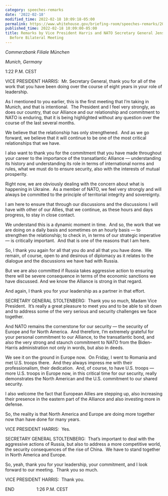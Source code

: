 ```yaml
---
category: speeches-remarks
date: '2022-02-18'
modified_time: 2022-02-18 10:09:18-05:00
permalink: https://www.whitehouse.gov/briefing-room/speeches-remarks/2022/02/18/remarks-by-vice-president-harris-and-nato-secretary-general-jens-stoltenberg-before-bilateral-meeting/
published_time: 2022-02-18 10:09:00-05:00
title: Remarks by Vice President Harris and NATO Secretary General Jens Stoltenberg
  Before Bilateral Meeting
---
```

 
*Commerzbank Filiale München*

*Munich, Germany*

1:22 P.M. CEST  
  
VICE PRESIDENT HARRIS:  Mr. Secretary General, thank you for all of the
work that you have been doing over the course of eight years in your
role of leadership.   
  
As I mentioned to you earlier, this is the first meeting that I’m taking
in Munich, and that is intentional.  The President and I feel very
strongly, as does our country, that our Alliance and our relationship
and commitment to NATO is enduring, that it is being highlighted without
any question over the course of the last several months.  
  
We believe that the relationship has only strengthened.  And as we go
forward, we believe that it will continue to be one of the most critical
relationships that we have.   
  
I also want to thank you for the commitment that you have made
throughout your career to the importance of the transatlantic Alliance —
understanding its history and understanding its role in terms of
international norms and rules, what we must do to ensure security, also
with the interests of mutual prosperity.   
  
Right now, we are obviously dealing with the concern about what is
happening in Ukraine.  As a member of NATO, we feel very strongly and
will always be committed to the principle of territorial integrity and
sovereignty.   
  
I am here to ensure that through our discussions and the discussions I
will have with other of our Allies, that we continue, as these hours and
days progress, to stay in close contact.  
  
We understand this is a dynamic moment in time.  And so, the work that
we are doing on a daily basis and sometimes on an hourly basis — to
strengthen the relationship; to check in, in terms of our strategic
imperative — is critically important.  And that is one of the reasons
that I am here.  
  
So, I thank you again for all that you do and all that you have done. 
We remain, of course, open to and desirous of diplomacy as it relates to
the dialogue and the discussions we have had with Russia.   
  
But we are also committed if Russia takes aggressive action to ensuring
there will be severe consequence in terms of the economic sanctions we
have discussed. And we know the Alliance is strong in that regard.   
  
And again, I thank you for your leadership as a partner in that effort. 

SECRETARY GENERAL STOLTENBERG:  Thank you so much, Madam Vice
President.  It’s really a great pleasure to meet you and to be able to
sit down and to address some of the very serious and security challenges
we face together. 

And NATO remains the cornerstone for our security — the security of
Europe and for North America.  And therefore, I’m extremely grateful for
your personal commitment to our Alliance, to the transatlantic bond, and
also the very strong and staunch commitment to NATO from the
Biden-Harris administration not only in words, but also in deeds. 

We see it on the ground in Europe now.  On Friday, I went to Romania and
met U.S. troops there.  And they always impress me with their
professionalism, their dedication.  And, of course, to have U.S. troops
— more U.S. troops in Europe now, in this critical time for our
security, really demonstrates the North American and the U.S. commitment
to our shared security. 

I also welcome the fact that European Allies are stepping up, also
increasing their presence in the eastern part of the Alliance and also
investing more in defense.

So, the reality is that North America and Europe are doing more together
now than have done for many years. 

VICE PRESIDENT HARRIS:  Yes.

SECRETARY GENERAL STOLTENBERG:  That’s important to deal with the
aggressive actions of Russia, but also to address a more competitive
world, the security consequences of the rise of China.  We have to stand
together in North America and Europe. 

So, yeah, thank you for your leadership, your commitment, and I look
forward to our meeting.  Thank you so much.

VICE PRESIDENT HARRIS:  Thank you.

END                  1:26 P.M. CEST
